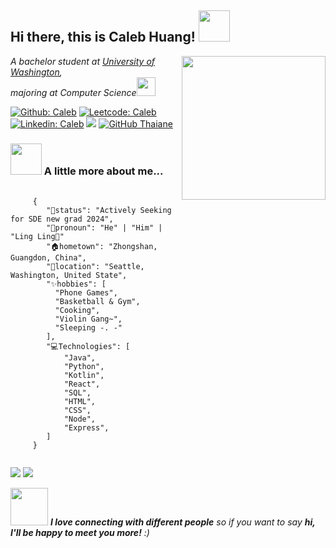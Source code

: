 <h2> Hi there, this is Caleb Huang! <img src="https://media.giphy.com/media/12oufCB0MyZ1Go/giphy.gif" width="50"></h2>
<img align='right' src="https://media.giphy.com/media/M9gbBd9nbDrOTu1Mqx/giphy.gif" width="230">
<p><em>A bachelor student at <a href="https://www.washington.edu/">University of Washington</a>,<br/> majoring at Computer Science<img src="https://media.giphy.com/media/WUlplcMpOCEmTGBtBW/giphy.gif" width="30">
</em></p>


[![Github: Caleb](https://komarev.com/ghpvc/?username=calebhuangsea&style=flat-square)](https://leetcode.com/ch233/)
[![Leetcode: Caleb](https://img.shields.io/badge/dynamic/json?style=flat-square&labelColor=black&color=%23ffa116&label=Solved&query=solvedOverTotal&url=https%3A%2F%2Fleetcode-badge.vercel.app%2Fapi%2Fusers%2Fch233&logo=leetcode&logoColor=yellow)](https://leetcode.com/ch233/)
[![Linkedin: Caleb](https://img.shields.io/badge/-Caleb-blue?style=flat-square&logo=Linkedin&logoColor=white&link=https://www.linkedin.com/in/caleb/)](https://www.linkedin.com/in/cile-huang-b105a1252//)
[![](https://img.shields.io/badge/Gmail-calebhuangsea%40gmail.com-red)](caleb:calebhuangsea@gmail.com)
[![GitHub Thaiane](https://img.shields.io/github/followers/calebhuangsea?label=follow&style=social)](https://github.com/calebhuangsea)


### <img src="https://media.giphy.com/media/VgCDAzcKvsR6OM0uWg/giphy.gif" width="50"> A little more about me...  

<pre>
  <code>
     {
        "💼status": "Actively Seeking for SDE new grad 2024",
        "👨pronoun": "He" | "Him" | "Ling Ling🎻"
        "🏠hometown": "Zhongshan, Guangdon, China",
        "🏫location": "Seattle, Washington, United State",
        "✨hobbies": [
          "Phone Games",
          "Basketball & Gym",
          "Cooking",
          "Violin Gang~",
          "Sleeping -. -"
        ],
        "💻Technologies": [
            "Java", 
            "Python", 
            "Kotlin",
            "React", 
            "SQL", 
            "HTML", 
            "CSS",
            "Node",
            "Express",
        ]
     }
  </code>
</pre>

<img src="https://github-readme-stats.vercel.app/api?username=calebhuangsea&show_icons=true&hide=issues,contribs"/>
<img src="https://github-readme-stats.vercel.app/api/top-langs/?username=calebhuangsea&layout=compact"/>

<img src="https://media.giphy.com/media/LnQjpWaON8nhr21vNW/giphy.gif" width="60"> <em><b>I love connecting with different people</b> so if you want to say <b>hi, I'll be happy to meet you more!</b> :)</em>
